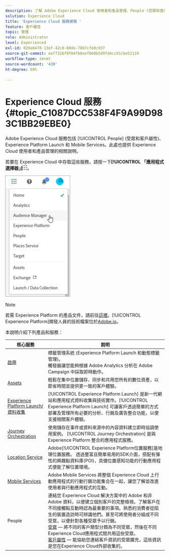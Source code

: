```yaml
---
description: 了解 Adobe Experience Cloud 使用者和產品管理、People (受眾和客戶屬性)、Journey Orchestration、Offers、Places、Experience Platform Launch 和 Mobile Services。
solution: Experience Cloud
title: 'Experience Cloud 服務總覽 '
feature: 客戶屬性
topic: 管理
role: Administrator
level: Experienced
exl-id: 020a6478-13ef-42c0-80de-7867cfe0c937
source-git-commit: eef7326f9f04f68eefb60b5d9fd4cc91cbe52119
workflow-type: tm+mt
source-wordcount: '430'
ht-degree: 69%

---
```


# Experience Cloud 服務 {#topic_C1087DCC538F4F9A99D983C1BB29EBE0}

Adobe Experience Cloud 服務包括 [!UICONTROL People] (受眾和客戶屬性)、Experience Platform Launch 和 Mobile Services。此處也提供 Experience Cloud 使用者和產品管理的相關說明。

若要在 Experience Cloud 中存取這些服務，請按一下&#x200B;**[!UICONTROL 「應用程式選擇器」]**![](assets/menu-icon.png)。

![](assets/platform-core-services.png)

>[!NOTE]
>
>若需 Experience Platform 的產品文件，請前往[這裡](https://experienceleague.adobe.com/docs/experience-platform/landing/home.html?lang=en)。[!UICONTROL Experience Platform]開發人員的技術檔案位於[Adobe.io](https://www.adobe.io/apis/experienceplatform/home/services.html)。

本說明介紹下列產品和服務：

| 核心服務 | 說明 |
|--- |--- |
| [啟用](activation.md) | 標籤管理系統 (Experience Platform Launch 和動態標籤管理)。<br>觸發器讓您能夠根據 Adobe Analytics 分析在 Adobe Campaign 中採取即時動作。 |
| [Assets](experience-cloud-assets.md) | 輕鬆在集中位置儲存、同步和共用您所有的數位資產，以節省時間並提供更一致的客戶體驗。 |
| [Experience Platform Launch/資料收集](https://experienceleague.adobe.com/docs/launch/using/home.html?lang=en) | [!UICONTROL Experience Platform Launch] 是新一代網站和應用程式資料收集與技術實作。[!UICONTROL Experience Platform Launch] 可讓客戶透過簡單的方式部署及管理所有必要的分析、行銷及廣告整合功能，以便支援相關客戶體驗。 |
| [Journey Orchestration](https://experienceleague.adobe.com/docs/journeys/using/journey-orchestration-home.html?lang=zh-Hant) | 使用儲存在事件或資料來源中的內容資料建立即時協調使用案例。 [!UICONTROL Journey Orchestration] 是與 Experience Platform 整合的應用程式服務。 |
| [Location Service](https://experienceleague.adobe.com/docs/places/using/home.html?lang=en) | Adobe[!UICONTROL Experience Platform位置服務]是地理位置服務。 透過豐富且簡單易用的SDK介面，搭配有彈性的興趣點資料庫(POI)，具備位置感知功能的行動應用程式便能了解位置環境。 |
| [Mobile Services](https://experienceleague.adobe.com/docs/mobile-services/using/home.html?lang=en) | Adobe Mobile Services 將整個 Experience Cloud 上行動應用程式的行動行銷功能集合在一起，讓您了解並改進使用者與行動應用程式的互動。 |
| People | 連結您 Experience Cloud 解決方案中的 Adobe 和非 Adobe 資料，以便建立個別客戶的完整檢視。了解客戶在不同接觸點互動時認為最重要的事項。熟悉的消費者從陌生的裝置造訪時可辨識他們。甚至可將使用者分組成不同受眾，以便針對各種受眾予以行銷。<br>[受眾](audience-library.md)  — 將不同的客戶類型分類為不同受眾，然後在不同Experience Cloud應用程式間共用這些受眾。<br>[客戶屬性](attributes.md)  — 能協助您連結客戶資訊的受眾擴充，這些資訊是您在Experience Cloud外部收集的。 |
